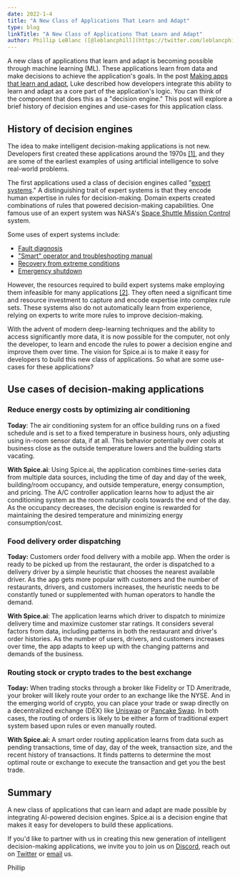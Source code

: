 ```yaml
---
date: 2022-1-4
title: "A New Class of Applications That Learn and Adapt"
type: blog
linkTitle: "A New Class of Applications That Learn and Adapt"
author: Phillip LeBlanc ([@leblancphill](https://twitter.com/leblancphill))
---
```


A new class of applications that learn and adapt is becoming possible through machine learning (ML). These applications learn from data and make decisions to achieve the application's goals. In the post [Making apps that learn and adapt](https://blog.spiceai.org/posts/2021/11/05/making-apps-that-learn-and-adapt/), Luke described how developers integrate this ability to learn and adapt as a core part of the application's logic. You can think of the component that does this as a "decision engine." This post will explore a brief history of decision engines and use-cases for this application class.

## History of decision engines

The idea to make intelligent decision-making applications is not new. Developers first created these applications around the 1970s [[1]](http://aima.cs.berkeley.edu/), and they are some of the earliest examples of using artificial intelligence to solve real-world problems.

The first applications used a class of decision engines called "[expert systems](https://en.wikipedia.org/wiki/Expert_system)." A distinguishing trait of expert systems is that they encode human expertise in rules for decision-making. Domain experts created combinations of rules that powered decision-making capabilities. One famous use of an expert system was NASA's [Space Shuttle Mission Control](https://www.researchgate.net/publication/4702412_The_INCO_Expert_System_Project_CLIPS_in_Shuttle_mission_control) system.

Some uses of expert systems include:

- [Fault diagnosis](https://ieeexplore.ieee.org/document/9549566)
- ["Smart" operator and troubleshooting manual](https://www.gregstanleyandassociates.com/whitepapers/IFAC91objectPaper.pdf)
- [Recovery from extreme conditions](https://www.gregstanleyandassociates.com/whitepapers/IFAC91objectPaper.pdf)
- [Emergency shutdown](https://www.gregstanleyandassociates.com/whitepapers/IFAC91objectPaper.pdf)

However, the resources required to build expert systems make employing them infeasible for many applications [[2]](https://www.worldcat.org/title/introduction-to-knowledge-engineering/oclc/70987401). They often need a significant time and resource investment to capture and encode expertise into complex rule sets. These systems also do not automatically learn from experience, relying on experts to write more rules to improve decision-making.

With the advent of modern deep-learning techniques and the ability to access significantly more data, it is now possible for the computer, not only the developer, to learn and encode the rules to power a decision engine and improve them over time. The vision for Spice.ai is to make it easy for developers to build this new class of applications. So what are some use-cases for these applications?

## Use cases of decision-making applications

### Reduce energy costs by optimizing air conditioning

**Today**: The air conditioning system for an office building runs on a fixed schedule and is set to a fixed temperature in business hours, only adjusting using in-room sensor data, if at all. This behavior potentially over cools at business close as the outside temperature lowers and the building starts vacating.

**With Spice.ai**: Using Spice.ai, the application combines time-series data from multiple data sources, including the time of day and day of the week, building/room occupancy, and outside temperature, energy consumption, and pricing. The A/C controller application learns how to adjust the air conditioning system as the room naturally cools towards the end of the day. As the occupancy decreases, the decision engine is rewarded for maintaining the desired temperature and minimizing energy consumption/cost.

### Food delivery order dispatching

**Today:** Customers order food delivery with a mobile app. When the order is ready to be picked up from the restaurant, the order is dispatched to a delivery driver by a simple heuristic that chooses the nearest available driver. As the app gets more popular with customers and the number of restaurants, drivers, and customers increases, the heuristic needs to be constantly tuned or supplemented with human operators to handle the demand.

**With Spice.ai**: The application learns which driver to dispatch to minimize delivery time and maximize customer star ratings. It considers several factors from data, including patterns in both the restaurant and driver's order histories. As the number of users, drivers, and customers increases over time, the app adapts to keep up with the changing patterns and demands of the business.

### Routing stock or crypto trades to the best exchange

**Today:** When trading stocks through a broker like Fidelity or TD Ameritrade, your broker will likely route your order to an exchange like the NYSE. And in the emerging world of crypto, you can place your trade or swap directly on a decentralized exchange (DEX) like [Uniswap](https://uniswap.org) or [Pancake Swap](https://pancakeswap.finance/). In both cases, the routing of orders is likely to be either a form of traditional expert system based upon rules or even manually routed.

**With Spice.ai:** A smart order routing application learns from data such as pending transactions, time of day, day of the week, transaction size, and the recent history of transactions. It finds patterns to determine the most optimal route or exchange to execute the transaction and get you the best trade.

## Summary

A new class of applications that can learn and adapt are made possible by integrating AI-powered decision engines. Spice.ai is a decision engine that makes it easy for developers to build these applications.

If you'd like to partner with us in creating this new generation of intelligent decision-making applications, we invite you to join us on [Discord](https://discord.gg/kZnTfneP5u), reach out on [Twitter](https://twitter.com/SpiceAIHQ) or [email](mailto:hey@spiceai.io) us.

Phillip
